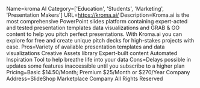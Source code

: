 Name=kroma AI
Category=['Education', 'Students', 'Marketing', 'Presentation Makers']
URL=https://kroma.ai/
Description=Kroma.ai is the most comprehensive PowerPoint slides platform containing expert-acted and tested presentation templates data visualizations and GRAB & GO content to help you pitch perfect presentations. With Kroma.ai you can explore for free and create unique pitch decks for high-stakes projects with ease.
Pros=Variety of available presentation templates and data visualizations Creative Assets library Expert-built content Automated Inspiration Tool to help breathe life into your data
Cons=Delays possible in updates some features inaccessible until you subscribe to a higher plan
Pricing=Basic $14.50/Month; Premium $25/Month or $270/Year
Company Address=SlideShop Marketplace Company All Rights Reserved
